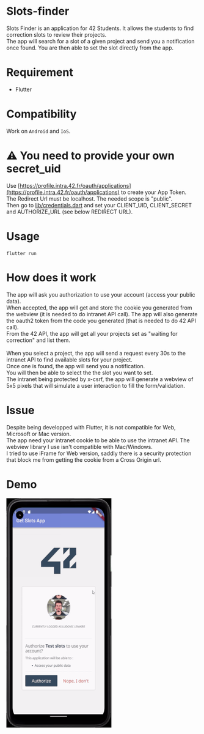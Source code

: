 # Slots-finder
Slots Finder is an application for 42 Students.
It allows the students to find correction slots to review their projects.<br />
The app will search for a slot of a given project and send you a notification once found. You are then able to set the slot directly from the app.


# Requirement
- Flutter

# Compatibility
Work on `Android` and `IoS`.

# ⚠️ You need to provide your own secret_uid
Use [https://profile.intra.42.fr/oauth/applications](https://profile.intra.42.fr/oauth/applications) to create your App Token. <br />
The Redirect Url must be localhost. The needed scope is "public".<br />
Then go to [lib/credentials.dart](./lib/credentials.dart) and set your CLIENT_UID, CLIENT_SECRET and AUTHORIZE_URL (see below REDIRECT URL).<br />
# Usage
```
flutter run
```

# How does it work
The app will ask you authorization to use your account (access your public data). <br />
When accepted, the app will get and store the cookie you generated from the webview (it is needed to do intranet API call). The app will also generate the oauth2 token from the code you generated (that is needed to do 42 API call). <br />
From the 42 API, the app will get all your projects set as "waiting for correction" and list them. <br /><br />
When you select a project, the app will send a request every 30s to the intranet API to find available slots for your project. <br />
Once one is found, the app will send you a notification. <br />
You will then be able to select the the slot you want to set.<br />
The intranet being protected by x-csrf, the app will generate a webview of 5x5 pixels that will simulate a user interaction to fill the form/validation.

# Issue
Despite being developped with Flutter, it is not compatible for Web, Microsoft or Mac version. <br />
The app need your intranet cookie to be able to use the intranet API. The webview library I use isn't compatible with Mac/Windows. <br />
I tried to use iFrame for Web version, saddly there is a security protection that block me from getting the cookie from a Cross Origin url.
# Demo
<img src="https://raw.githubusercontent.com/LudovicLemaire/Slots-finder/main/github_assets/demo.gif" height="600" width="275">